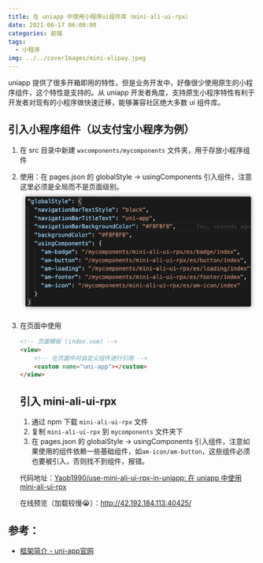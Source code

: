 ```yaml
---
title: 在 uniapp 中使用小程序ui组件库（mini-ali-ui-rpx）
date: 2021-06-17 06:00:00
categories: 前端
tags:
  - 小程序
img: ../../coverImages/mini-alipay.jpeg
---
```


uniapp 提供了很多开箱即用的特性，但是业务开发中，好像很少使用原生的小程序组件，这个特性是支持的。从 uniapp 开发者角度，支持原生小程序特性有利于开发者对现有的小程序做快速迁移，能够兼容社区绝大多数 ui 组件库。

## 引入小程序组件（以支付宝小程序为例）
1. 在 src 目录中新建 `wxcomponents/mycomponents` 文件夹，用于存放小程序组件
2. 使用：在 pages.json 的 globalStyle -> usingComponents 引入组件，注意这里必须是全局而不是页面级别。
    ![](/images/16238837739805.jpg)

3. 在页面中使用
    ```html
    <!-- 页面模板 (index.vue) -->
    <view>
        <!-- 在页面中对自定义组件进行引用 -->
        <custom name="uni-app"></custom>
    </view>
    ```
    
    ## 引入 mini-ali-ui-rpx
    1. 通过 npm 下载 `mini-ali-ui-rpx` 文件
    2. 复制 `mini-ali-ui-rpx` 到 `mycomponents` 文件夹下
    3. 在 pages.json 的 globalStyle -> usingComponents 引入组件，注意如果使用的组件依赖一些基础组件，如`am-icon/am-button`，这些组件必须也要被引入，否则找不到组件，报错。

    代码地址：[Yaob1990/use-mini-ali-ui-rpx-in-uniapp: 在 uniapp 中使用 mini-ali-ui-rpx](https://github.com/Yaob1990/use-mini-ali-ui-rpx-in-uniapp)

    在线预览（加载较慢😭）：http://42.192.184.113:40425/

## 参考：
* [框架简介 - uni-app官网](https://uniapp.dcloud.io/frame?id=%e5%b0%8f%e7%a8%8b%e5%ba%8f%e8%87%aa%e5%ae%9a%e4%b9%89%e7%bb%84%e4%bb%b6%e6%94%af%e6%8c%81)